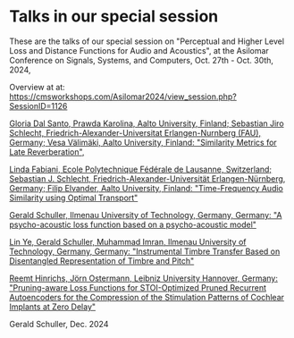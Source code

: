 # Talks in our special session

These are the talks of our special session on "Perceptual and Higher Level Loss and Distance Functions for Audio and Acoustics", at the Asilomar Conference on Signals, Systems, and Computers, Oct. 27th - Oct. 30th, 2024,

Overview at at: https://cmsworkshops.com/Asilomar2024/view_session.php?SessionID=1126


[Gloria Dal Santo, Prawda Karolina, Aalto University, Finland; Sebastian Jiro Schlecht, Friedrich-Alexander-Universitat Erlangen-Nurnberg (FAU), Germany; Vesa Välimäki, Aalto University, Finland: "Similarity Metrics for Late Reverberation",](similrir_GloriaDalSanto.pdf)


[Linda Fabiani, Ecole Polytechnique Fédérale de Lausanne, Switzerland; Sebastian J. Schlecht, Friedrich-Alexander-Universität Erlangen-Nürnberg, Germany; Filip Elvander, Aalto University, Finland: "Time-Frequency Audio Similarity using Optimal Transport"](AsilomarOTSimilarity_LindaFabiani.pdf)

[Gerald Schuller, Ilmenau University of Technology, Germany, Germany: "A psycho-acoustic loss function based on a psycho-acoustic model"](Asilomar2024PsyacLossTalk_GeraldSchuller.pdf)


[Lin Ye, Gerald Schuller, Muhammad Imran, Ilmenau University of Technology, Germany, Germany: "Instrumental Timbre Transfer Based on Disentangled Representation of Timbre and Pitch"](Asilomar2024TimbreTalk_LinYe.pdf)

[Reemt Hinrichs, Jörn Ostermann, Leibniz University Hannover, Germany: "Pruning-aware Loss Functions for STOI-Optimized Pruned Recurrent Autoencoders for the Compression of the Stimulation Patterns of Cochlear Implants at Zero Delay"](Asilomar2024_slides_ReemtHinrichs.pdf)

Gerald Schuller, Dec. 2024
